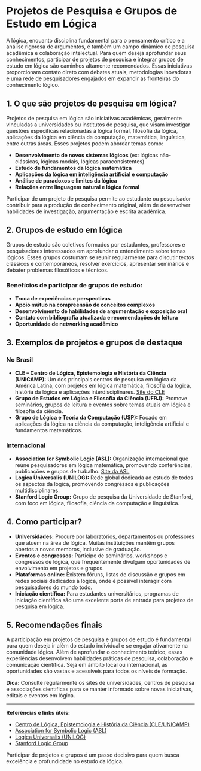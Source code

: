 # Projetos de Pesquisa e Grupos de Estudo em Lógica

A lógica, enquanto disciplina fundamental para o pensamento crítico e a análise rigorosa de argumentos, é também um campo dinâmico de pesquisa acadêmica e colaboração intelectual. Para quem deseja aprofundar seus conhecimentos, participar de projetos de pesquisa e integrar grupos de estudo em lógica são caminhos altamente recomendados. Essas iniciativas proporcionam contato direto com debates atuais, metodologias inovadoras e uma rede de pesquisadores engajados em expandir as fronteiras do conhecimento lógico.

## 1. O que são projetos de pesquisa em lógica?

Projetos de pesquisa em lógica são iniciativas acadêmicas, geralmente vinculadas a universidades ou institutos de pesquisa, que visam investigar questões específicas relacionadas à lógica formal, filosofia da lógica, aplicações da lógica em ciência da computação, matemática, linguística, entre outras áreas. Esses projetos podem abordar temas como:

- **Desenvolvimento de novos sistemas lógicos** (ex: lógicas não-clássicas, lógicas modais, lógicas paraconsistentes)
- **Estudo de fundamentos da lógica matemática**
- **Aplicações da lógica em inteligência artificial e computação**
- **Análise de paradoxos e limites da lógica**
- **Relações entre linguagem natural e lógica formal**

Participar de um projeto de pesquisa permite ao estudante ou pesquisador contribuir para a produção de conhecimento original, além de desenvolver habilidades de investigação, argumentação e escrita acadêmica.

## 2. Grupos de estudo em lógica

Grupos de estudo são coletivos formados por estudantes, professores e pesquisadores interessados em aprofundar o entendimento sobre temas lógicos. Esses grupos costumam se reunir regularmente para discutir textos clássicos e contemporâneos, resolver exercícios, apresentar seminários e debater problemas filosóficos e técnicos.

### Benefícios de participar de grupos de estudo:

- **Troca de experiências e perspectivas**
- **Apoio mútuo na compreensão de conceitos complexos**
- **Desenvolvimento de habilidades de argumentação e exposição oral**
- **Contato com bibliografia atualizada e recomendações de leitura**
- **Oportunidade de networking acadêmico**

## 3. Exemplos de projetos e grupos de destaque

### No Brasil

- **CLE – Centro de Lógica, Epistemologia e História da Ciência (UNICAMP):** Um dos principais centros de pesquisa em lógica da América Latina, com projetos em lógica matemática, filosofia da lógica, história da lógica e aplicações interdisciplinares. [Site do CLE](https://www.cle.unicamp.br/)
- **Grupo de Estudos em Lógica e Filosofia da Ciência (UFRJ):** Promove seminários, grupos de leitura e eventos sobre temas atuais em lógica e filosofia da ciência.
- **Grupo de Lógica e Teoria da Computação (USP):** Focado em aplicações da lógica na ciência da computação, inteligência artificial e fundamentos matemáticos.

### Internacional

- **Association for Symbolic Logic (ASL):** Organização internacional que reúne pesquisadores em lógica matemática, promovendo conferências, publicações e grupos de trabalho. [Site da ASL](https://aslonline.org/)
- **Logica Universalis (UNILOG):** Rede global dedicada ao estudo de todos os aspectos da lógica, promovendo congressos e publicações multidisciplinares.
- **Stanford Logic Group:** Grupo de pesquisa da Universidade de Stanford, com foco em lógica, filosofia, ciência da computação e linguística.

## 4. Como participar?

- **Universidades:** Procure por laboratórios, departamentos ou professores que atuem na área de lógica. Muitas instituições mantêm grupos abertos a novos membros, inclusive de graduação.
- **Eventos e congressos:** Participe de seminários, workshops e congressos de lógica, que frequentemente divulgam oportunidades de envolvimento em projetos e grupos.
- **Plataformas online:** Existem fóruns, listas de discussão e grupos em redes sociais dedicados à lógica, onde é possível interagir com pesquisadores do mundo todo.
- **Iniciação científica:** Para estudantes universitários, programas de iniciação científica são uma excelente porta de entrada para projetos de pesquisa em lógica.

## 5. Recomendações finais

A participação em projetos de pesquisa e grupos de estudo é fundamental para quem deseja ir além do estudo individual e se engajar ativamente na comunidade lógica. Além de aprofundar o conhecimento teórico, essas experiências desenvolvem habilidades práticas de pesquisa, colaboração e comunicação científica. Seja em âmbito local ou internacional, as oportunidades são vastas e acessíveis para todos os níveis de formação.

**Dica:** Consulte regularmente os sites de universidades, centros de pesquisa e associações científicas para se manter informado sobre novas iniciativas, editais e eventos em lógica.

---

**Referências e links úteis:**

- [Centro de Lógica, Epistemologia e História da Ciência (CLE/UNICAMP)](https://www.cle.unicamp.br/)
- [Association for Symbolic Logic (ASL)](https://aslonline.org/)
- [Logica Universalis (UNILOG)](https://www.uni-log.org/)
- [Stanford Logic Group](https://logic.stanford.edu/)

Participar de projetos e grupos é um passo decisivo para quem busca excelência e profundidade no estudo da lógica.
